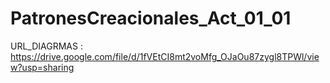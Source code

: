 # PatronesCreacionales_Act_01_01

URL_DIAGRMAS : https://drive.google.com/file/d/1fVEtCI8mt2voMfg_OJaOu87zygl8TPWl/view?usp=sharing
